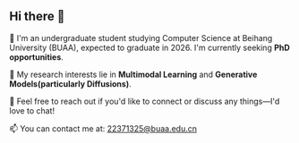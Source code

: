 ## Hi there 👋

<!--
**nihaotian1/nihaotian1** is a ✨ _special_ ✨ repository because its `README.md` (this file) appears on your GitHub profile.

Here are some ideas to get you started:

- 🔭 I’m currently working on ...
- 🌱 I’m currently learning ...
- 👯 I’m looking to collaborate on ...
- 🤔 I’m looking for help with ...
- 💬 Ask me about ...
- 📫 How to reach me: ...
- 😄 Pronouns: ...
- ⚡ Fun fact: ...
-->

🥹 I'm an undergraduate student studying Computer Science at Beihang University (BUAA), expected to graduate in 2026. I'm currently seeking **PhD opportunities**.

🤔 My research interests lie in **Multimodal Learning** and **Generative Models(particularly Diffusions)**.

🥰 Feel free to reach out if you'd like to connect or discuss any things—I'd love to chat!

📫 You can contact me at: 22371325@buaa.edu.cn
